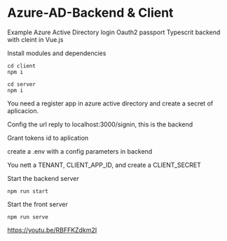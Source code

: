 # Azure-AD-Backend & Client
Example Azure  Active Directory login Oauth2 passport Typescrit backend with cleint in Vue.js

Install modules and dependencies
```
cd client
npm i

cd server
npm i
```
You need a register app in azure active directory and create a secret of aplicacion.

Config the url reply to localhost:3000/signin, this is the backend

Grant tokens id to aplication

create a .env with a config parameters in backend

You nett a TENANT, CLIENT_APP_ID, and create a CLIENT_SECRET

Start the backend server

```
npm run start
```

Start the front server
```
npm run serve
```
https://youtu.be/RBFFKZdkm2I
